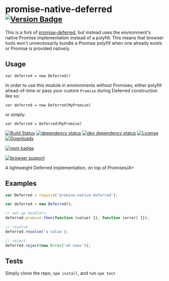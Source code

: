 # promise-native-deferred <sup>[![Version Badge][npm-version-svg]][npm-url]</sup>

This is a fork of [promise-deferred](https://github.com/ljharb/promise-deferred), but
instead uses the environment's native Promise implementation instead of a polyfill. This
means that browser tools won't unnecessarily bundle a Promise polyfill when one already
exists or Promise is provided natively.

## Usage

`var deferred = new Deferred()`

In order to use this module in environments without Promises, either polyfill ahead-of-time
or pass your custom `Promise` during Deferred construction like so:

`var deferred = new Deferred(MyPromise)`

or simply:

`var deferred = Deferred(MyPromise)`

[![Build Status][travis-svg]][travis-url]
[![dependency status][deps-svg]][deps-url]
[![dev dependency status][dev-deps-svg]][dev-deps-url]
[![License][license-image]][license-url]
[![Downloads][downloads-image]][downloads-url]

[![npm badge][npm-badge-png]][npm-url]

[![browser support][testling-png]][testling-url]

A lightweight Deferred implementation, on top of Promises/A+

## Examples
```js
var Deferred = require('promise-native-deferred');

var deferred = new Deferred();

// set up handlers
deferred.promise.then(function (value) {}, function (error) {});

// resolve
deferred.resolve('a value');

// reject
deferred.reject(new Error('oh noes'));
```

## Tests
Simply clone the repo, `npm install`, and run `npm test`

[npm-url]: https://npmjs.org/package/promise-deferred
[npm-version-svg]: http://versionbadg.es/ljharb/promise-deferred.svg
[travis-svg]: https://travis-ci.org/ljharb/promise-deferred.svg
[travis-url]: https://travis-ci.org/ljharb/promise-deferred
[deps-svg]: https://david-dm.org/ljharb/promise-deferred.svg
[deps-url]: https://david-dm.org/ljharb/promise-deferred
[dev-deps-svg]: https://david-dm.org/ljharb/promise-deferred/dev-status.svg
[dev-deps-url]: https://david-dm.org/ljharb/promise-deferred#info=devDependencies
[testling-png]: https://ci.testling.com/ljharb/promise-deferred.png
[testling-url]: https://ci.testling.com/ljharb/promise-deferred
[npm-badge-png]: https://nodei.co/npm/promise-deferred.png?downloads=true&stars=true
[license-image]: http://img.shields.io/npm/l/promise-deferred.svg
[license-url]: LICENSE
[downloads-image]: http://img.shields.io/npm/dm/promise-deferred.svg
[downloads-url]: http://npm-stat.com/charts.html?package=promise-deferred

